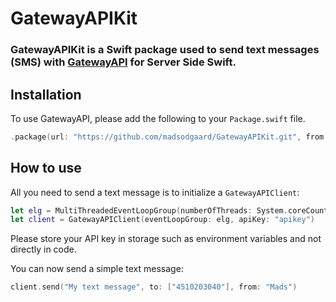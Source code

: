 # GatewayAPIKit

### GatewayAPIKit is a Swift package used to send text messages (SMS) with [GatewayAPI](https://gatewayapi.com/) for Server Side Swift.

## Installation
To use GatewayAPI, please add the following to your `Package.swift` file.

~~~~swift
.package(url: "https://github.com/madsodgaard/GatewayAPIKit.git", from: "0.1.0")
~~~~

## How to use
All you need to send a text message is to initialize a `GatewayAPIClient`:

~~~~swift
let elg = MultiThreadedEventLoopGroup(numberOfThreads: System.coreCount)
let client = GatewayAPIClient(eventLoopGroup: elg, apiKey: "apikey")
~~~~

Please store your API key in storage such as environment variables and not directly in code.

You can now send a simple text message:
~~~~swift
client.send("My text message", to: ["4510203040"], from: "Mads")
~~~~
